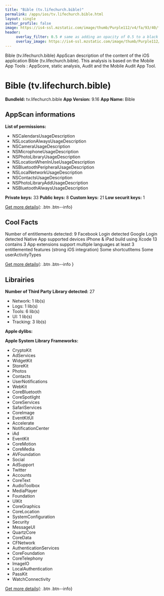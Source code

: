 ```yaml
---
title: "Bible (tv.lifechurch.bible)"
permalink: /apps/ios/tv.lifechurch.bible.html
layout: single
author_profile: false
image: https://is4-ssl.mzstatic.com/image/thumb/Purple112/v4/fa/93/40/fa934024-2a07-fb93-8891-b2900cf035ca/AppIcon-0-1x_U007emarketing-0-7-0-0-85-220.png/512x512bb.jpg
header: 
     overlay_filter: 0.5 # same as adding an opacity of 0.5 to a black background
     overlay_image: https://is4-ssl.mzstatic.com/image/thumb/Purple112/v4/fa/93/40/fa934024-2a07-fb93-8891-b2900cf035ca/AppIcon-0-1x_U007emarketing-0-7-0-0-85-220.png/512x512bb.jpg
---
```

Bible (tv.lifechurch.bible) AppScan description of the content of the iOS application Bible (tv.lifechurch.bible). This analysis is based on the Mobile App Tools : AppScore, static analysis, Audit and the Mobile Audit App Tool.

# Bible (tv.lifechurch.bible)

**BundleId:** tv.lifechurch.bible
**App Version:** 9.16
**App Name:** Bible


## AppScan informations 

**List of permissions:** 
- NSCalendarsUsageDescription
- NSLocationAlwaysUsageDescription
- NSCameraUsageDescription
- NSMicrophoneUsageDescription
- NSPhotoLibraryUsageDescription
- NSLocationWhenInUseUsageDescription
- NSBluetoothPeripheralUsageDescription
- NSLocalNetworkUsageDescription
- NSContactsUsageDescription
- NSPhotoLibraryAddUsageDescription
- NSBluetoothAlwaysUsageDescription
  
  
**Private keys:** 33
**Public keys:** 8
**Custom keys:** 21
**Low securit keys:** 1
  
[Get more details](/pricing.html){: .btn .btn--info}

## Cool Facts

Number of entitlements detected: 9
Facebook Login detected
Google Login detected
Native App
supported devices iPhone & iPad
build using Xcode 13
contains 3 App extensions
support multiple languages
at least 3 entitlemented features (strong iOS integration)
Some shortcutItems 
Some userActivityTypes
  
[Get more details](/pricing.html){: .btn .btn--info }

## Librairies 
**Number of Third Party Library detected:** 27
- Network: 1 lib(s)
- Logs: 1 lib(s)
- Tools: 6 lib(s)
- UI: 1 lib(s)
- Tracking: 3 lib(s)


**Apple dylibs:**


**Apple System Library Frameworks:**
- CryptoKit
- AdServices
- WidgetKit
- StoreKit
- Photos
- Contacts
- UserNotifications
- WebKit
- CoreBluetooth
- CoreSpotlight
- CoreServices
- SafariServices
- CoreImage
- EventKitUI
- Accelerate
- NotificationCenter
- iAd
- EventKit
- CoreMotion
- CoreMedia
- AVFoundation
- Social
- AdSupport
- Twitter
- Accounts
- CoreText
- AudioToolbox
- MediaPlayer
- Foundation
- UIKit
- CoreGraphics
- CoreLocation
- SystemConfiguration
- Security
- MessageUI
- QuartzCore
- CoreData
- CFNetwork
- AuthenticationServices
- CoreFoundation
- CoreTelephony
- ImageIO
- LocalAuthentication
- PassKit
- WatchConnectivity


  
[Get more details](/pricing.html){: .btn .btn--info}

